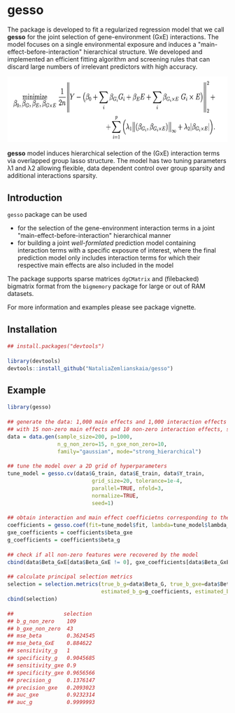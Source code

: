 # gesso

The package is developed to fit a regularized regression model that we call **gesso** for the joint selection of gene-environment (GxE) interactions. The model focuses on a single environmental exposure and induces a "main-effect-before-interaction" hierarchical structure. We developed and implemented an efficient fitting algorithm and screening rules that can discard large numbers of irrelevant predictors with high accuracy.

<img src="./man/figures/gesso_model.png" width="652" height="150.4">

**gesso** model induces hierarchical selection of the (GxE) interaction terms via overlapped group lasso structure. The model has two tuning parameters λ1 and λ2 allowing flexible, data dependent control over group sparsity and additional interactions sparsity.

## Introduction
`gesso` package can be used

 * for the selection of the gene-environment interaction terms in a joint "main-effect-before-interaction" hierarchical manner
 * for building a joint *well-formlated* prediction model containing interaction terms with a specific exposure of interest, where the final prediction model only includes interaction terms for which their respective main effects are also included in the model
 
The package supports sparse matrices `dgCMatrix` and (filebacked) bigmatrix format from the `bigmemory` package for large or out of RAM datasets. 

For more information and examples please see package vignette.

## Installation
```R
## install.packages("devtools")

library(devtools)
devtools::install_github("NataliaZemlianskaia/gesso")
```
## Example
```R
library(gesso)

## generate the data: 1,000 main effects and 1,000 interaction effects 
## with 15 non-zero main effects and 10 non-zero interaction effects, sample size equal to 200
data = data.gen(sample_size=200, p=1000, 
                n_g_non_zero=15, n_gxe_non_zero=10, 
                family="gaussian", mode="strong_hierarchical")

## tune the model over a 2D grid of hyperparameters   
tune_model = gesso.cv(data$G_train, data$E_train, data$Y_train, 
                           grid_size=20, tolerance=1e-4,
                           parallel=TRUE, nfold=3,
                           normalize=TRUE,
                           seed=1)

## obtain interaction and main effect coefficietns corresponding to the best model  
coefficients = gesso.coef(fit=tune_model$fit, lambda=tune_model$lambda_min)
gxe_coefficients = coefficients$beta_gxe                      
g_coefficients = coefficients$beta_g    

## check if all non-zero features were recovered by the model
cbind(data$Beta_GxE[data$Beta_GxE != 0], gxe_coefficients[data$Beta_GxE != 0])

## calculate principal selection metrics
selection = selection.metrics(true_b_g=data$Beta_G, true_b_gxe=data$Beta_GxE, 
                              estimated_b_g=g_coefficients, estimated_b_gxe=gxe_coefficients)
cbind(selection)

##                selection
## b_g_non_zero    109      
## b_gxe_non_zero  43       
## mse_beta        0.3624545
## mse_beta_GxE    0.884622 
## sensitivity_g   1        
## specificity_g   0.9045685
## sensitivity_gxe 0.9      
## specificity_gxe 0.9656566
## precision_g     0.1376147
## precision_gxe   0.2093023
## auc_gxe         0.9232314
## auc_g           0.9999993
```
